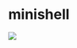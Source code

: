 # minishell

<img src="https://occ.a.nflxso.net/dnm/api/v6/X194eJsgWBDE2aQbaNdmCXGUP-Y/AAAABYDY_UFn7BjKWo6DjydmajdnYAWBKmPUPmMQ8mkhYPSpmFoZ-45uiS8lErYj01qrzph2Tnc63CxbZ_j-xDJl20Nw7y9_lfDkV62OLy8XUlg4VMqsUnRDXCT5x2AOQDmaCY--Ow.jpg?r=a02">

